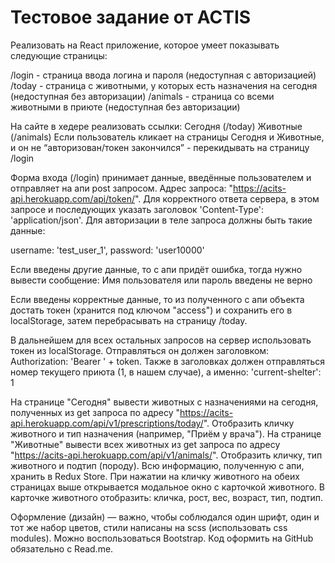 # Тестовое задание от ACTIS

Реализовать на React приложение, которое умеет показывать следующие страницы:

/login - страница ввода логина и пароля (недоступная с авторизацией)
/today - страница с животными, у которых есть назначения на сегодня (недоступная без авторизации)
/animals - страница со всеми животными в приюте (недоступная без авторизации)

На сайте в хедере реализовать ссылки:
Сегодня (/today)
Животные (/animals)
Если пользователь кликает на страницы Сегодня и Животные, и он не “авторизован/токен закончился” - перекидывать на страницу /login

Форма входа (/login) принимает данные, введённые пользователем и отправляет на апи post запросом. Адрес запроса: "https://acits-api.herokuapp.com/api/token/". Для корректного ответа сервера, в этом запросе и последующих указать заголовок 'Content-Type': 'application/json'. Для авторизации в теле запроса должны быть такие данные:

username: 'test_user_1',
password: 'user10000'

Если введены другие данные, то с апи придёт ошибка, тогда нужно вывести сообщение:
Имя пользователя или пароль введены не верно

Если введены корректные данные, то из полученного с апи объекта достать токен (хранится под ключом "access") и сохранить его в localStorage, затем перебрасывать на страницу /today.

В дальнейшем для всех остальных запросов на сервер использовать токен из localStorage. Отправляться он должен заголовком: Authorization: 'Bearer ' + token. Также в заголовках должен отправляться номер текущего приюта (1, в нашем случае), а именно: 'current-shelter': 1

На странице "Сегодня" вывести животных с назначениями на сегодня, полученных из get запроса по адресу "https://acits-api.herokuapp.com/api/v1/prescriptions/today/". Отобразить кличку животного и тип назначения (например, "Приём у врача").
На странице "Животные" вывести всех животных из get запроса по адресу "https://acits-api.herokuapp.com/api/v1/animals/". Отобразить кличку, тип животного и подтип (породу).
Всю информацию, полученную с апи, хранить в Redux Store.
При нажатии на кличку животного на обеих страницах выше открывается модальное окно с карточкой животного. В карточке животного отобразить: кличка, рост, вес, возраст, тип, подтип.

Оформление (дизайн) — важно, чтобы соблюдался один шрифт, один и тот же набор цветов, стили написаны на scss (использовать css modules). Можно воспользоваться Bootstrap.
Код оформить на GitHub обязательно с Read.me.
